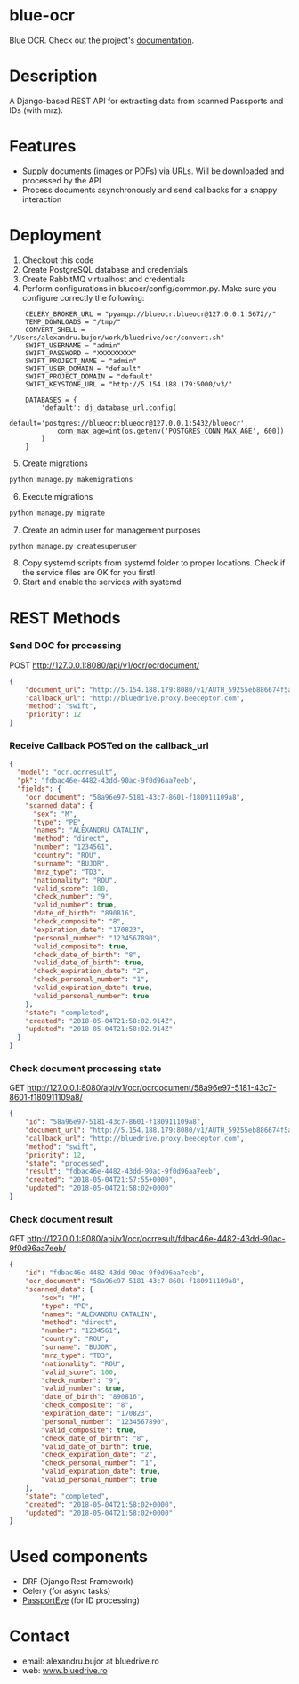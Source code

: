 # blue-ocr

Blue OCR. Check out the project's [documentation](http://alexandrubujor.github.io/blue-ocr/).

# Description

A Django-based REST API for extracting data from scanned Passports and IDs (with mrz).

# Features

* Supply documents (images or PDFs) via URLs. Will be downloaded and processed by the API
* Process documents asynchronously and send callbacks for a snappy interaction

# Deployment

1. Checkout this code
2. Create PostgreSQL database and credentials
3. Create RabbitMQ virtualhost and credentials
4. Perform configurations in blueocr/config/common.py. Make sure you configure correctly the following:
```
    CELERY_BROKER_URL = "pyamqp://blueocr:blueocr@127.0.0.1:5672//"
    TEMP_DOWNLOADS = "/tmp/"
    CONVERT_SHELL = "/Users/alexandru.bujor/work/bluedrive/ocr/convert.sh"
    SWIFT_USERNAME = "admin"
    SWIFT_PASSWORD = "XXXXXXXXX"
    SWIFT_PROJECT_NAME = "admin"
    SWIFT_USER_DOMAIN = "default"
    SWIFT_PROJECT_DOMAIN = "default"
    SWIFT_KEYSTONE_URL = "http://5.154.188.179:5000/v3/"
    
    DATABASES = {
        'default': dj_database_url.config(
            default='postgres://blueocr:blueocr@127.0.0.1:5432/blueocr',
            conn_max_age=int(os.getenv('POSTGRES_CONN_MAX_AGE', 600))
        )
    }
```
5. Create migrations
```bash
python manage.py makemigrations
```

6. Execute migrations
```bash
python manage.py migrate
```

7. Create an admin user for management purposes
```bash
python manage.py createsuperuser
```

8. Copy systemd scripts from systemd folder to proper locations. Check if the service files are OK for you first!
9. Start and enable the services with systemd

# REST Methods

### Send DOC for processing

POST http://127.0.0.1:8080/api/v1/ocr/ocrdocument/

```json
{
    "document_url": "http://5.154.188.179:8080/v1/AUTH_59255eb886674f5a9fa9b71b3e30fc9c/alex2/alex-passport.pdf",
    "callback_url": "http://bluedrive.proxy.beeceptor.com",
    "method": "swift",
    "priority": 12
}
```

### Receive Callback POSTed on the callback_url

```json
{
  "model": "ocr.ocrresult",
  "pk": "fdbac46e-4482-43dd-90ac-9f0d96aa7eeb",
  "fields": {
    "ocr_document": "58a96e97-5181-43c7-8601-f180911109a8",
    "scanned_data": {
      "sex": "M",
      "type": "PE",
      "names": "ALEXANDRU CATALIN",
      "method": "direct",
      "number": "1234561",
      "country": "ROU",
      "surname": "BUJOR",
      "mrz_type": "TD3",
      "nationality": "ROU",
      "valid_score": 100,
      "check_number": "9",
      "valid_number": true,
      "date_of_birth": "890816",
      "check_composite": "8",
      "expiration_date": "170823",
      "personal_number": "1234567890",
      "valid_composite": true,
      "check_date_of_birth": "8",
      "valid_date_of_birth": true,
      "check_expiration_date": "2",
      "check_personal_number": "1",
      "valid_expiration_date": true,
      "valid_personal_number": true
    },
    "state": "completed",
    "created": "2018-05-04T21:58:02.914Z",
    "updated": "2018-05-04T21:58:02.914Z"
  }
}
```

### Check document processing state

GET http://127.0.0.1:8080/api/v1/ocr/ocrdocument/58a96e97-5181-43c7-8601-f180911109a8/

```json
{
    "id": "58a96e97-5181-43c7-8601-f180911109a8",
    "document_url": "http://5.154.188.179:8080/v1/AUTH_59255eb886674f5a9fa9b71b3e30fc9c/alex2/alex-passport.pdf",
    "callback_url": "http://bluedrive.proxy.beeceptor.com",
    "method": "swift",
    "priority": 12,
    "state": "processed",
    "result": "fdbac46e-4482-43dd-90ac-9f0d96aa7eeb",
    "created": "2018-05-04T21:57:55+0000",
    "updated": "2018-05-04T21:58:02+0000"
}
```

### Check document result

GET http://127.0.0.1:8080/api/v1/ocr/ocrresult/fdbac46e-4482-43dd-90ac-9f0d96aa7eeb/

```json
{
    "id": "fdbac46e-4482-43dd-90ac-9f0d96aa7eeb",
    "ocr_document": "58a96e97-5181-43c7-8601-f180911109a8",
    "scanned_data": {
        "sex": "M",
        "type": "PE",
        "names": "ALEXANDRU CATALIN",
        "method": "direct",
        "number": "1234561",
        "country": "ROU",
        "surname": "BUJOR",
        "mrz_type": "TD3",
        "nationality": "ROU",
        "valid_score": 100,
        "check_number": "9",
        "valid_number": true,
        "date_of_birth": "890816",
        "check_composite": "8",
        "expiration_date": "170823",
        "personal_number": "1234567890",
        "valid_composite": true,
        "check_date_of_birth": "8",
        "valid_date_of_birth": true,
        "check_expiration_date": "2",
        "check_personal_number": "1",
        "valid_expiration_date": true,
        "valid_personal_number": true
    },
    "state": "completed",
    "created": "2018-05-04T21:58:02+0000",
    "updated": "2018-05-04T21:58:02+0000"
}
```


# Used components

* DRF (Django Rest Framework)
* Celery (for async tasks)
* [PassportEye](https://github.com/konstantint/PassportEye) (for ID processing)

# Contact

* email: alexandru.bujor at bluedrive.ro
* web: www.bluedrive.ro








